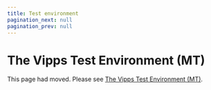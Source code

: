 ```yaml
---
title: Test environment
pagination_next: null
pagination_prev: null
---
```



# The Vipps Test Environment (MT)






This page had moved. Please see [The Vipps Test Environment (MT)](../test-environment.md).
